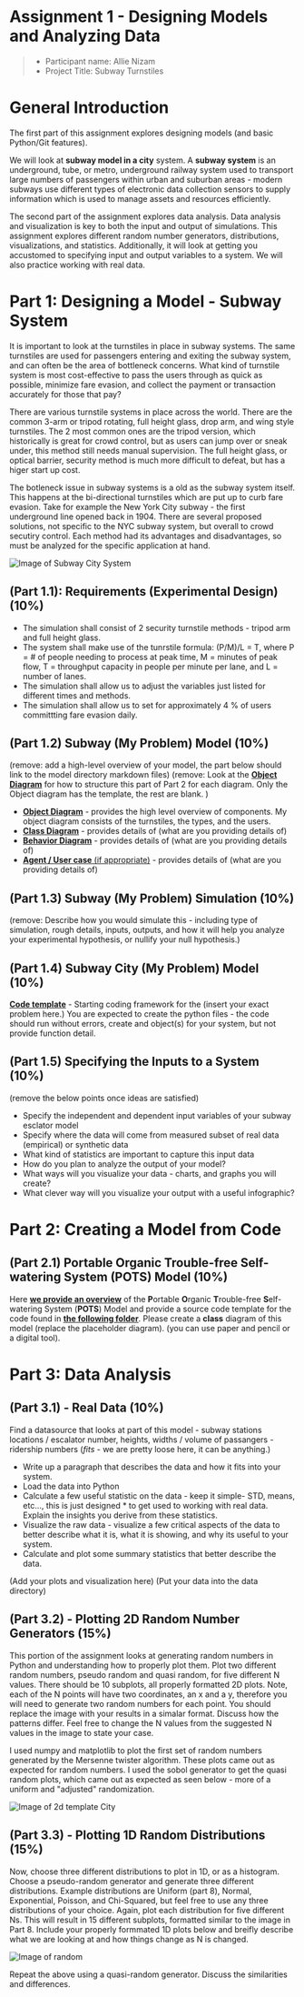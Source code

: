 # Assignment 1 - Designing Models and Analyzing Data

> * Participant name: Allie Nizam
> * Project Title: Subway Turnstiles

# General Introduction

The first part of this assignment explores designing models (and basic Python/Git features). 

We will look at **subway model in a city** system. A **subway system** is an underground, tube, or metro, underground railway system used to transport large numbers of passengers within urban and suburban areas - modern subways use different types of electronic data collection sensors to supply information which is used to manage assets and resources efficiently. 

The second part of the assignment explores data analysis. Data analysis and visualization is key to both the input and output of simulations. This assignment explores different random number generators, distributions, visualizations, and statistics. Additionally, it will look at getting you accustomed to specifying input and output variables to a system. We will also practice working with real data.


# Part 1: Designing a Model - Subway System

It is important to look at the turnstiles in place in subway systems. The same turnstiles are used for passengers entering and exiting the subway system, and can often be the area of bottleneck concerns. What kind of turnstile system is most cost-effective to pass the users through as quick as possible, minimize fare evasion, and collect the payment or transaction accurately for those that pay?

There are various turnstile systems in place across the world. There are the common 3-arm or tripod rotating, full height glass, drop arm, and wing style turnstiles. The 2 most common ones are the tripod version, which historically is great for crowd control, but as users can jump over or sneak under, this method still needs manual supervision. The full height glass, or optical barrier, security method is much more difficult to defeat, but has a higer start up cost.

The botleneck issue in subway systems is a old as the subway system itself. This happens at the bi-directional turnstiles which are put up to curb fare evasion. Take for example the New York City subway - the first underground line opened back in 1904. There are several proposed solutions, not specific to the NYC subway system, but overall to crowd secutiry control. Each method had its advantages and disadvantages, so must be analyzed for the specific application at hand.

![Image of Subway City System](images/subway_model.png)

## (Part 1.1): Requirements (Experimental Design) **(10%)**

* The simulation shall consist of 2 security turnstile methods - tripod arm and full height glass.
* The system shall make use of the tunrstile formula: (P/M)/L = T, where P = # of people needing to process at peak time, M = minutes of peak flow, T = throughput capacity in people per minute per lane, and L = number of lanes.
* The simulation shall allow us to adjust the variables just listed for different times and methods.
* The simulation shall allow us to set for approximately 4 % of users committting fare evasion daily.

## (Part 1.2) Subway (My Problem) Model **(10%)**

(remove: add a high-level overview of your model, the part below should link to the model directory markdown files)
(remove: Look at the [**Object Diagram**](model/object_diagram.md) for how to structure this part of Part 2 for each diagram. Only the Object diagram has the template, the rest are blank. )

* [**Object Diagram**](model/object_diagram.md) - provides the high level overview of components. My object diagram consists of the turnstiles, the types, and the users.
* [**Class Diagram**](model/class_diagram.md) - provides details of (what are you providing details of)
* [**Behavior Diagram**](model/behavior_diagram.md) - provides details of (what are you providing details of)
* [**Agent / User case** (if appropriate)](model/agent_usecase_diagram.md) - provides details of (what are you providing details of)

## (Part 1.3) Subway (My Problem) Simulation **(10%)**

(remove: Describe how you would simulate this - including type of simulation, rough details, inputs, outputs, and how it will help you analyze your experimental hypothesis, or nullify your null hypothesis.)


## (Part 1.4) Subway City (My Problem) Model **(10%)**
[**Code template**](code/README.md) - Starting coding framework for the (insert your exact problem here.)
You are expected to create the python files - the code should run without errors, create and object(s) for your system, but not provide function detail.



## (Part 1.5) Specifying the Inputs to a System **(10%)**

(remove the below points once ideas are satisfied)
* Specify the independent and dependent input variables of your subway esclator model
* Specify where the data will come from measured subset of real data (empirical) or synthetic data
* What kind of statistics are important to capture this input data
* How do you plan to analyze the output of your model?
* What ways will you visualize your data - charts, and graphs you will create?
* What clever way will you visualize your output with a useful infographic?



# Part 2: Creating a Model from Code

## (Part 2.1) **P**ortable **O**rganic **T**rouble-free **S**elf-watering System (**POTS**) Model **(10%)**
Here [**we provide an overview**](code/POTS_system/README.md) of the **P**ortable **O**rganic **T**rouble-free **S**elf-watering System (**POTS**) Model and provide a source code template for the code found in  [**the following folder**](code/POTS_system/). Please create a **class** diagram of this model (replace the placeholder diagram). (you can use paper and pencil or a digital tool).



# Part 3: Data Analysis

## (Part 3.1) - Real Data **(10%)**

Find a datasource that looks at part of this model - subway stations locations / escalator number, heights, widths / volume of passangers - ridership numbers   (*fits* - we are pretty loose here, it can be anything.)

* Write up a paragraph that describes the data and how it fits into your system.
* Load the data into Python
* Calculate a few useful statistic on the data - keep it simple- STD, means, etc..., this is just designed * to get used to working with real data. Explain the insights you derive from these statistics.
* Visualize the raw data - visualize a few critical aspects of the data to better describe what it is, what it is showing, and why its useful to your system.
* Calculate and plot some summary statistics that better describe the data.

(Add your plots and visualization here)
(Put your data into the data directory)


## (Part 3.2) -  Plotting 2D Random Number Generators **(15%)**

This portion of the assignment looks at generating random numbers in Python and understanding how to properly plot them. Plot two different random numbers, pseudo random and quasi random, for five different N values. There should be 10 subplots, all properly formatted 2D plots. Note, each of the N points will have two coordinates, an x and a y, therefore you will need to generate two random numbers for each point. You should replace the image with your results in a simalar format. Discuss how the patterns differ. Feel free to change the N values from the suggested N values in the image to state your case.

I used numpy and matplotlib to plot the first set of random numbers generated by the Mersenne twister algorithm. These plots came out as expected for random numbers. I used the sobol generator to get the quasi random plots, which came out as expected as seen below - more of a uniform and "adjusted" randomization.

![Image of 2d template City](images/2Dtemplate.png)


## (Part 3.3) -  Plotting 1D Random Distributions **(15%)**

Now, choose three different distributions to plot in 1D, or as a histogram. Choose a pseudo-random generator and generate three different distributions. Example distributions are Uniform (part 8), Normal, Exponential, Poisson, and Chi-Squared, but feel free to use any three distributions of your choice. Again, plot each distribution for five different Ns. This will result in 15 different subplots, formatted similar to the image in Part 8. Include your properly formmated 1D plots below and breifly describe what we are looking at and how things change as N is changed.

![Image of random](images/random3_4.png)

Repeat the above using a quasi-random generator. Discuss the similarities and differences.
